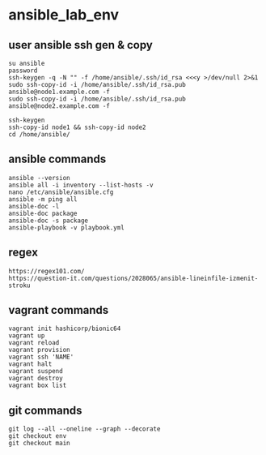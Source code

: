 # ansible_lab_env
  ## user ansible ssh gen & copy
    su ansible  
    password  
    ssh-keygen -q -N "" -f /home/ansible/.ssh/id_rsa <<<y >/dev/null 2>&1  
    sudo ssh-copy-id -i /home/ansible/.ssh/id_rsa.pub ansible@node1.example.com -f  
    sudo ssh-copy-id -i /home/ansible/.ssh/id_rsa.pub ansible@node2.example.com -f  
    
    ssh-keygen
    ssh-copy-id node1 && ssh-copy-id node2
    cd /home/ansible/
## ansible commands  
    ansible --version
    ansible all -i inventory --list-hosts -v
    nano /etc/ansible/ansible.cfg
    ansible -m ping all
    ansible-doc -l
    ansible-doc package
    ansible-doc -s package
    ansible-playbook -v playbook.yml
## regex
    https://regex101.com/
    https://question-it.com/questions/2028065/ansible-lineinfile-izmenit-stroku      
## vagrant commands
    vagrant init hashicorp/bionic64  
    vagrant up  
    vagrant reload  
    vagrant provision  
    vagrant ssh 'NAME'  
    vagrant halt  
    vagrant suspend  
    vagrant destroy  
    vagrant box list
## git commands
    git log --all --oneline --graph --decorate  
    git checkout env  
    git checkout main  